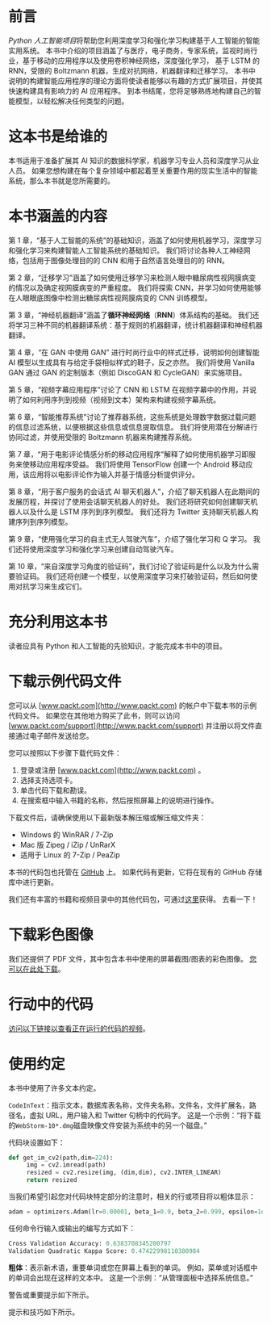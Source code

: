 # 前言

*Python 人工智能项目*将帮助您利用深度学习和强化学习构建基于人工智能的智能实用系统。 本书中介绍的项目涵盖了与医疗，电子商务，专家系统，监视时尚行业，基于移动的应用程序以及使用卷积神经网络，深度强化学习， 基于 LSTM 的 RNN，受限的 Boltzmann 机器，生成对抗网络，机器翻译和迁移学习。 本书中说明的构建智能应用程序的理论方面将使读者能够以有趣的方式扩展项目，并使其快速构建具有影响力的 AI 应用程序。 到本书结尾，您将足够熟练地构建自己的智能模型，以轻松解决任何类型的问题。

# 这本书是给谁的

本书适用于准备扩展其 AI 知识的数据科学家，机器学习专业人员和深度学习从业人员。 如果您想构建在每个复杂领域中都起着至关重要作用的现实生活中的智能系统，那么本书就是您所需要的。

# 本书涵盖的内容

第 1 章，“基于人工智能的系统”的基础知识，涵盖了如何使用机器学习，深度学习和强化学习来构建智能人工智能系统的基础知识。 我们将讨论各种人工神经网络，包括用于图像处理目的的 CNN 和用于自然语言处理目的的 RNN。

第 2 章，“迁移学习”涵盖了如何使用迁移学习来检测人眼中糖尿病性视网膜病变的情况以及确定视网膜病变的严重程度。 我们将探索 CNN，并学习如何使用能够在人眼眼底图像中检测出糖尿病性视网膜病变的 CNN 训练模型。

第 3 章，“神经机器翻译”涵盖了**循环神经网络**（**RNN**）体系结构的基础。 我们还将学习三种不同的机器翻译系统：基于规则的机器翻译，统计机器翻译和神经机器翻译。

第 4 章，“在 GAN 中使用 GAN” 进行时尚行业中的样式迁移，说明如何创建智能 AI 模型以生成具有与给定手袋相似样式的鞋子，反之亦然。 我们将使用 Vanilla GAN 通过 GAN 的定制版本（例如 DiscoGAN 和 CycleGAN）来实施项目。

第 5 章，“视频字幕应用程序”讨论了 CNN 和 LSTM 在视频字幕中的作用，并说明了如何利用序列到视频（视频到文本）架构来构建视频字幕系统。

第 6 章，“智能推荐系统”讨论了推荐器系统，这些系统是处理数字数据过载问题的信息过滤系统，以便根据这些信息或信息提取信息。 我们将使用潜在分解进行协同过滤，并使用受限的 Boltzmann 机器来构建推荐系统。

第 7 章，“用于电影评论情感分析的移动应用程序”解释了如何使用机器学习即服务来使移动应用程序受益。 我们将使用 TensorFlow 创建一个 Android 移动应用，该应用将以电影评论作为输入并基于情感分析提供评分。

第 8 章，“用于客户服务的会话式 AI 聊天机器人”，介绍了聊天机器人在此期间的发展历程，并探讨了使用会话聊天机器人的好处。 我们还将研究如何创建聊天机器人以及什么是 LSTM 序列到序列模型。 我们还将为 Twitter 支持聊天机器人构建序列到序列模型。

第 9 章，“使用强化学习的自主式无人驾驶汽车”，介绍了强化学习和 Q 学习。 我们还将使用深度学习和强化学习来创建自动驾驶汽车。

第 10 章，“来自深度学习角度的验证码”，我们讨论了验证码是什么以及为什么需要验证码。 我们还将创建一个模型，以使用深度学习来打破验证码，然后如何使用对抗学习来生成它们。

# 充分利用这本书

读者应具有 Python 和人工智能的先验知识，才能完成本书中的项目。

# 下载示例代码文件

您可以从 [www.packt.com](http://www.packt.com) 的帐户中下载本书的示例代码文件。 如果您在其他地方购买了此书，则可以访问 [www.packt.com/support](http://www.packt.com/support) 并注册以将文件直接通过电子邮件发送给您。

您可以按照以下步骤下载代码文件：

1.  登录或注册 [www.packt.com](http://www.packt.com) 。
2.  选择支持选项卡。
3.  单击代码下载和勘误。
4.  在搜索框中输入书籍的名称，然后按照屏幕上的说明进行操作。

下载文件后，请确保使用以下最新版本解压缩或解压缩文件夹：

*   Windows 的 WinRAR / 7-Zip
*   Mac 版 Zipeg / iZip / UnRarX
*   适用于 Linux 的 7-Zip / PeaZip

本书的代码包也托管在 [GitHub](https://github.com/PacktPublishing/Intelligent-Projects-using-Python) 上。 如果代码有更新，它将在现有的 GitHub 存储库中进行更新。

我们还有丰富的书籍和视频目录中的其他代码包，可通过[这里](https://github.com/PacktPublishing/)获得。 去看一下！

# 下载彩色图像

我们还提供了 PDF 文件，其中包含本书中使用的屏幕截图/图表的彩色图像。 [您可以在此处下载](https://www.packtpub.com/sites/default/files/downloads/9781788996921_ColorImages.pdf)。

# 行动中的代码

[访问以下链接以查看正在运行的代码的视频](http://bit.ly/2Ru8rlU)。

# 使用约定

本书中使用了许多文本约定。

`CodeInText`：指示文本，数据库表名称，文件夹名称，文件名，文件扩展名，路径名，虚拟 URL，用户输入和 Twitter 句柄中的代码字。 这是一个示例：“将下载的`WebStorm-10*.dmg`磁盘映像文件安装为系统中的另一个磁盘。”

代码块设置如下：

```py
def get_im_cv2(path,dim=224):
     img = cv2.imread(path)
     resized = cv2.resize(img, (dim,dim), cv2.INTER_LINEAR)
     return resized
```

当我们希望引起您对代码块特定部分的注意时，相关的行或项目将以粗体显示：

```py
adam = optimizers.Adam(lr=0.00001, beta_1=0.9, beta_2=0.999, epsilon=1e-08, decay=0.0)
```

任何命令行输入或输出的编写方式如下：

```py
Cross Validation Accuracy: 0.6383708345200797
Validation Quadratic Kappa Score: 0.47422998110380984
```

**粗体**：表示新术语，重要单词或您在屏幕上看到的单词。 例如，菜单或对话框中的单词会出现在这样的文本中。 这是一个示例：“从管理面板中选择系统信息。”

警告或重要提示如下所示。

提示和技巧如下所示。